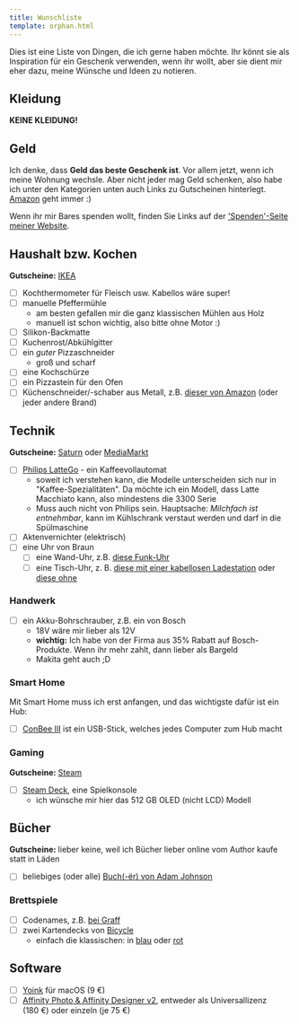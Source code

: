 ```yaml
---
title: Wunschliste
template: orphan.html
---
```

Dies ist eine Liste von Dingen, die ich gerne haben möchte. Ihr könnt sie als Inspiration für ein Geschenk verwenden, wenn ihr wollt, aber sie dient mir eher dazu, meine Wünsche und Ideen zu notieren.

<!-- **Siehe auch:** [mein Amazon-Wunschzettel](https://www.amazon.de/hz/wishlist/ls/THKDXOZALSBS). Er beinhaltet u. a. Produkte aus dieser Liste. **Aber:** überlegt bitte, die Produkte direkt vom Hersteller oder bei kleineren, lokalen Läden zu holen. -->

## Kleidung

**KEINE KLEIDUNG!**

## Geld

Ich denke, dass **Geld das beste Geschenk ist**. Vor allem jetzt, wenn ich meine Wohnung wechsle. Aber nicht jeder mag Geld schenken, also habe ich unter den Kategorien unten auch Links zu Gutscheinen hinterlegt. [Amazon](https://www.amazon.de/dp/B07Q1JNC7R/) geht immer :)

<!-- Da würde ich mich auch über Geschenkkarten von [Saturn](https://www.saturn.de/de/specials/gutscheincard#gutschein), [Amazon](https://www.amazon.de/dp/B07Q1JNC7R/) oder [IKEA](https://www.ikea.com/de/de/customer-service/geschenkkarten-gutscheine-pub4423c690) sehr freuen.

Ein anderes Wunsch auf meiner Liste ist ein [Steam Deck](https://store.steampowered.com/steamdeck), also über [Steam-Geschenkkarten](https://store.steampowered.com/digitalgiftcards/?l=german) würde ich mich ebenfalls freuen :) -->

Wenn ihr mir Bares spenden wollt, finden Sie Links auf der ['Spenden'-Seite meiner Website](@/donate).

## Haushalt bzw. Kochen

**Gutscheine:** [IKEA](https://www.ikea.com/de/de/customer-service/geschenkkarten-gutscheine-pub4423c690)

- [ ] Kochthermometer für Fleisch usw. Kabellos wäre super!
- [ ] manuelle Pfeffermühle
	- am besten gefallen mir die ganz klassischen Mühlen aus Holz
	- manuell ist schon wichtig, also bitte ohne Motor :)
- [ ] Silikon-Backmatte
- [ ] Kuchenrost/Abkühlgitter
- [ ] ein *guter* Pizzaschneider
	- groß und scharf
- [ ] eine Kochschürze
- [ ] ein Pizzastein für den Ofen
- [ ] Küchenschneider/-schaber aus Metall, z.B. [dieser von Amazon](https://amzn.eu/d/5ktkNyN) (oder jeder andere Brand)

## Technik

**Gutscheine:** [Saturn](https://www.saturn.de/de/specials/gutscheincard#gutschein) oder [MediaMarkt](https://www.mediamarkt.de/de/specials/geschenkkarte)

- [ ] [Philips LatteGo](https://www.philips.de/c-m-ho/kaffee/kaffeevollautomaten) - ein Kaffeevollautomat
	- soweit ich verstehen kann, die Modelle unterscheiden sich nur in "Kaffee-Spezialitäten". Da möchte ich ein Modell, dass Latte Macchiato kann, also mindestens die 3300 Serie
	- Muss auch nicht von Philips sein. Hauptsache: *Milchfach ist entnehmbar*, kann im Kühlschrank verstaut werden und darf in die Spülmaschine
- [ ] Aktenvernichter (elektrisch)
- [ ] eine Uhr von Braun
	- [ ] eine Wand-Uhr, z.B. [diese Funk-Uhr](https://amzn.eu/d/65DFHSa)
	- [ ] eine Tisch-Uhr, z. B. [diese mit einer kabellosen Ladestation](https://amzn.eu/d/9SbmZcB) oder [diese ohne](https://amzn.eu/d/d9rZKlQ)

### Handwerk

- [ ] ein Akku-Bohrschrauber, z.B. ein von Bosch
	- 18V wäre mir lieber als 12V
	- **wichtig:** Ich habe von der Firma aus 35% Rabatt auf Bosch-Produkte. Wenn ihr mehr zahlt, dann lieber als Bargeld
	- Makita geht auch ;D

### Smart Home

Mit Smart Home muss ich erst anfangen, und das wichtigste dafür ist ein Hub:
- [ ] [ConBee III](https://phoscon.de/de/conbee3) ist ein USB-Stick, welches jedes Computer zum Hub macht

### Gaming

**Gutscheine:** [Steam](https://store.steampowered.com/digitalgiftcards/?l=german)

- [ ] [Steam Deck](https://store.steampowered.com/steamdeck), eine Spielkonsole
	- ich wünsche mir hier das 512 GB OLED (nicht LCD) Modell

## Bücher

**Gutscheine:** lieber keine, weil ich Bücher lieber online vom Author kaufe statt in Läden

- [ ] beliebiges (oder alle) [Buch(-̈er) von Adam Johnson](https://adamj.eu/books/)

### Brettspiele
- [ ] Codenames, z.B. [bei Graff](https://www.graff.de/shop/item/4015566033481/codenames)
- [ ] zwei Kartendecks von [Bicycle](https://de.bicyclecards.com/)
	- einfach die klassischen: in [blau](https://de.bicyclecards.com/produkt/bicycle-rider-back-standard-index-807-classic-tuck-blau/) oder [rot](https://de.bicyclecards.com/produkt/bicycle-rider-back-standard-index-807-classic-tuck-rot/)

## Software
- [ ] [Yoink](https://eternalstorms.at/yoink/mac) für macOS (9 €)
- [ ] [Affinity Photo & Affinity Designer v2](https://affinity.serif.com/affinity-pricing/), entweder als Universallizenz (180 €) oder einzeln (je 75 €)
